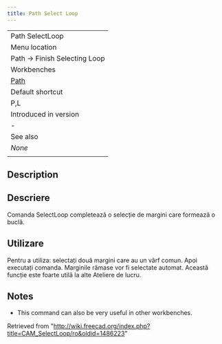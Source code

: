 ```yaml
---
title: Path Select Loop
---
```


|                                          |
| ---------------------------------------- |
| Path SelectLoop                          |
| Menu location                            |
| Path → Finish Selecting Loop             |
| Workbenches                              |
| [Path](/Path_Workbench "Path Workbench") |
| Default shortcut                         |
| P,L                                      |
| Introduced in version                    |
| -                                        |
| See also                                 |
| _None_                                   |
|                                          |

## Description

## Descriere

Comanda SelectLoop completează o selecție de margini care formează o buclă.

## Utilizare

Pentru a utiliza: selectați două margini care au un vârf comun. Apoi executați comanda. Marginile rămase vor fi selectate automat. Această funcție este foarte utilă la alte Ateliere de lucru.

## Notes

- This command can also be very useful in other workbenches.

Retrieved from "<http://wiki.freecad.org/index.php?title=CAM_SelectLoop/ro&oldid=1486223>"
